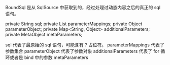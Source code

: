 BoundSql 是从 SqlSource 中获取到的，经过处理过动态内容之后的真正的 sql 语句。 

  private String sql;
  private List<ParameterMapping> parameterMappings;
  private Object parameterObject;
  private Map<String, Object> additionalParameters;
  private MetaObject metaParameters;

sql 代表了最原始的 sql 语句，可能含有 ? 占位符。
parameterMappings 代表了参数集合
parameterObject 代表了参数对象
additionalParameters 代表了 for 循环或者是 bind 中的参数
metaParameters
